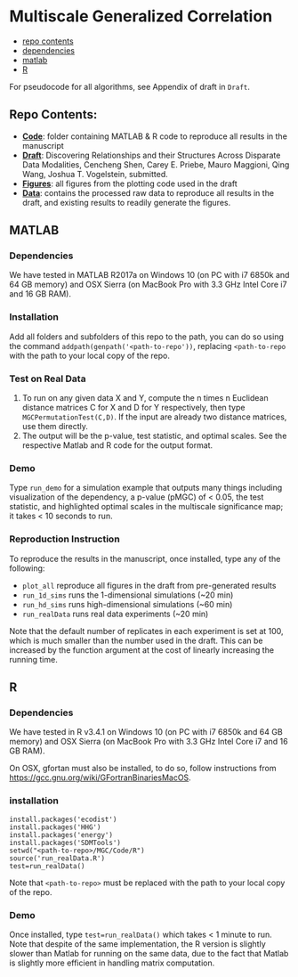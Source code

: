 # Multiscale Generalized Correlation

- [repo contents](#repo-contents)
- [dependencies](#dependencies)
- [matlab](#matlab)
- [R](#R)

For pseudocode for all algorithms, see Appendix of draft in `Draft`.


## Repo Contents:

- [**Code**](https://github.com/neurodata-papers/MGC/tree/master/Code): folder containing MATLAB & R code to reproduce all results in the manuscript
- [**Draft**](https://github.com/neurodata-papers/MGC/tree/master/Draft): Discovering Relationships and their Structures Across Disparate Data Modalities,
Cencheng Shen, Carey E. Priebe, Mauro Maggioni, Qing Wang, Joshua T. Vogelstein,
submitted.
- [**Figures**](https://github.com/neurodata-papers/MGC/tree/master/Figures):  all figures from the plotting code used in the draft
- [**Data**](https://github.com/neurodata-papers/MGC/tree/master/Data):  contains the processed raw data to reproduce all results in the draft, and existing results to readily generate the figures.





## MATLAB

### Dependencies

We have tested in MATLAB R2017a on Windows 10 (on PC with i7 6850k and 64 GB memory) and  OSX Sierra (on MacBook Pro with 3.3 GHz Intel Core i7 and 16 GB RAM).

### Installation
Add all folders and subfolders of this repo to the path, you can do so using the command `addpath(genpath('<path-to-repo'))`, replacing `<path-to-repo` with the path to your local copy of the repo.

### Test on Real Data
1. To run on any given data X and Y, compute the n times n Euclidean distance matrices C for X and D for Y respectively, then type `MGCPermutationTest(C,D)`. If the input are already two distance matrices, use them directly.
2. The output will be the p-value, test statistic, and optimal scales. See the respective Matlab and R code for the output format.

### Demo
Type  `run_demo`
for a simulation example that outputs many things including visualization of the dependency, a p-value (pMGC) of < 0.05, the test statistic, and highlighted optimal scales in the multiscale significance map; it takes < 10 seconds to run.

### Reproduction Instruction

To reproduce the results in the manuscript, once installed, type any of the following:

- `plot_all` reproduce all figures in the draft from pre-generated results
- `run_1d_sims` runs the 1-dimensional simulations (~20 min)
- `run_hd_sims` runs high-dimensional simulations (~60 min)
- `run_realData` runs real data experiments (~20 min)


Note that the default number of replicates in each experiment is set at 100, which is much smaller than the number used in the draft. This can be increased by the function argument at the cost of linearly increasing the running time.


## R

### Dependencies


We have tested in R v3.4.1 on Windows 10 (on PC with i7 6850k and 64 GB memory) and  OSX Sierra (on MacBook Pro with 3.3 GHz Intel Core i7 and 16 GB RAM).

On OSX, gfortan must also be installed, to do so, follow instructions from https://gcc.gnu.org/wiki/GFortranBinariesMacOS.


### installation

```
install.packages('ecodist')
install.packages('HHG')
install.packages('energy')
install.packages('SDMTools')
setwd("<path-to-repo>/MGC/Code/R")
source('run_realData.R')
test=run_realData()
```

Note that `<path-to-repo>` must be replaced with the path to your local copy of the repo.



### Demo

Once installed, type `test=run_realData()` which takes < 1 minute to run.  Note that despite of the same implementation, the R version is slightly slower than Matlab for running on the same data, due to the fact that Matlab is slightly more efficient in handling matrix computation.
